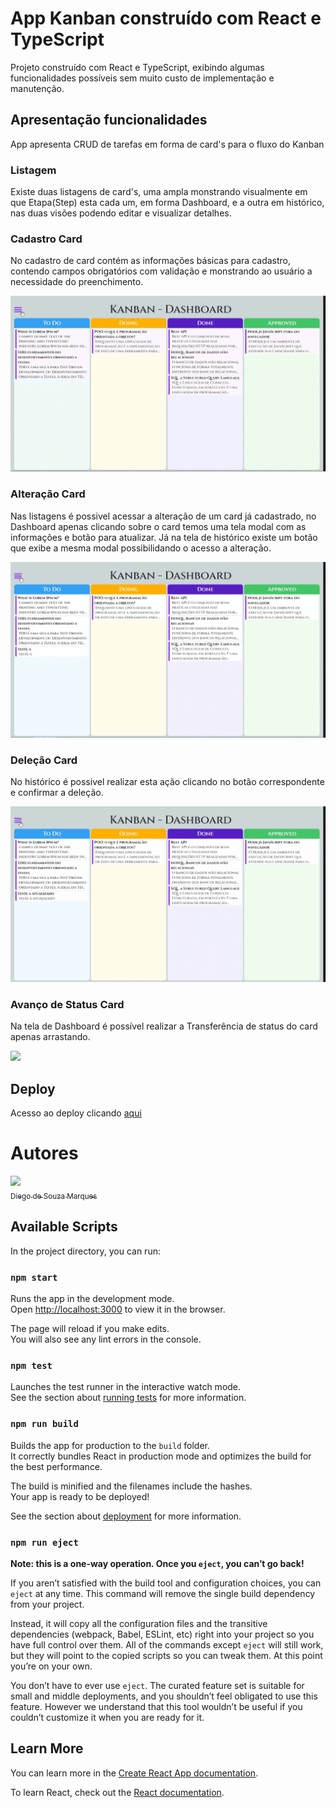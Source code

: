 # App Kanban construído com React e TypeScript

Projeto construído com React e TypeScript, exibindo algumas funcionalidades
possíveis sem muito custo de implementação e manutenção.

## Apresentação funcionalidades

App apresenta CRUD de tarefas em forma de card's para o fluxo do Kanban

### Listagem 
Existe duas listagens de card's, uma ampla monstrando visualmente em que 
Etapa(Step) esta cada um, em forma Dashboard, e a outra em histórico,
nas duas visões podendo editar e visualizar detalhes.


### Cadastro Card
No cadastro de card contém as informações básicas para cadastro,
contendo campos obrigatórios com validação e monstrando ao usuário
a necessidade do preenchimento.   

![](/gifs/validacao.gif)


### Alteração Card
Nas listagens é possivel acessar a alteração de um card já cadastrado,
no Dashboard apenas clicando sobre o card temos uma tela modal com as 
informações e botão para atualizar. Já na tela de histórico existe um botão
que exibe a mesma modal possibilidando o acesso a alteração.

![](/gifs/atualizacao.gif)

### Deleção Card
No histórico é possivel realizar esta ação clicando no botão correspondente
e confirmar a deleção.

![](/gifs/delete.gif)


### Avanço de Status Card
Na tela de Dashboard é possível realizar a Transferência de status
do card apenas arrastando.

![](/gifs/arrastar.gif)


## Deploy
Acesso ao deploy clicando [aqui](https://kanban-diegosouzamarques.vercel.app/)

# Autores
[<img src="https://avatars.githubusercontent.com/u/71080010?v=4" width=115><br><sub>Diego de Souza Marques</sub>](https://github.com/diegosouzamarques) 


## Available Scripts

In the project directory, you can run:

### `npm start`

Runs the app in the development mode.\
Open [http://localhost:3000](http://localhost:3000) to view it in the browser.

The page will reload if you make edits.\
You will also see any lint errors in the console.

### `npm test`

Launches the test runner in the interactive watch mode.\
See the section about [running tests](https://facebook.github.io/create-react-app/docs/running-tests) for more information.

### `npm run build`

Builds the app for production to the `build` folder.\
It correctly bundles React in production mode and optimizes the build for the best performance.

The build is minified and the filenames include the hashes.\
Your app is ready to be deployed!

See the section about [deployment](https://facebook.github.io/create-react-app/docs/deployment) for more information.

### `npm run eject`

**Note: this is a one-way operation. Once you `eject`, you can’t go back!**

If you aren’t satisfied with the build tool and configuration choices, you can `eject` at any time. This command will remove the single build dependency from your project.

Instead, it will copy all the configuration files and the transitive dependencies (webpack, Babel, ESLint, etc) right into your project so you have full control over them. All of the commands except `eject` will still work, but they will point to the copied scripts so you can tweak them. At this point you’re on your own.

You don’t have to ever use `eject`. The curated feature set is suitable for small and middle deployments, and you shouldn’t feel obligated to use this feature. However we understand that this tool wouldn’t be useful if you couldn’t customize it when you are ready for it.

## Learn More

You can learn more in the [Create React App documentation](https://facebook.github.io/create-react-app/docs/getting-started).

To learn React, check out the [React documentation](https://reactjs.org/).
